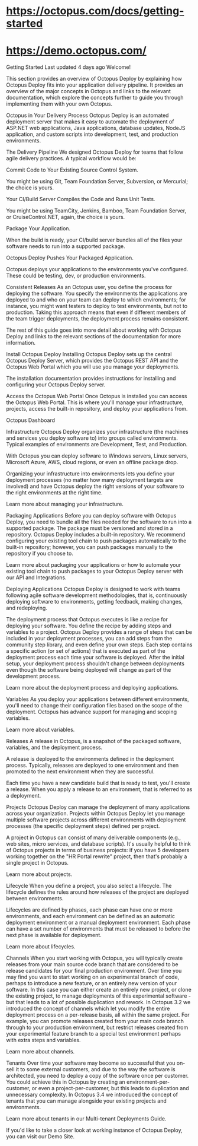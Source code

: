 # https://octopus.com/docs/getting-started
# https://demo.octopus.com/

Getting Started
Last updated 4 days ago
Welcome!

This section provides an overview of Octopus Deploy by explaining how Octopus Deploy fits into your application delivery pipeline. It provides an overview of the major concepts in Octopus and links to the relevant documentation, which explore the concepts further to guide you through implementing them with your own Octopus.

Octopus in Your Delivery Process
Octopus Deploy is an automated deployment server that makes it easy to automate the deployment of ASP.NET web applications, Java applications, database updates, NodeJS application, and custom scripts into development, test, and production environments.

The Delivery Pipeline
We designed Octopus Deploy for teams that follow agile delivery practices. A typical workflow would be:

Commit Code to Your Existing Source Control System.

You might be using Git, Team Foundation Server, Subversion, or Mercurial; the choice is yours.

Your CI/Build Server Compiles the Code and Runs Unit Tests.

You might be using TeamCity, Jenkins, Bamboo, Team Foundation Server, or CruiseControl.NET, again, the choice is yours.

Package Your Application.

When the build is ready, your CI/build server bundles all of the files your software needs to run into a supported package.

Octopus Deploy Pushes Your Packaged Application.

Octopus deploys your applications to the environments you've configured. These could be testing, dev, or production environments.

Consistent Releases
As an Octopus user, you define the process for deploying the software. You specify the environments the applications are deployed to and who on your team can deploy to which environments; for instance, you might want testers to deploy to test environments, but not to production. Taking this approach means that even if different members of the team trigger deployments, the deployment process remains consistent.

The rest of this guide goes into more detail about working with Octopus Deploy and links to the relevant sections of the documentation for more information.

Install Octopus Deploy
Installing Octopus Deploy sets up the central Octopus Deploy Server, which provides the Octopus REST API and the Octopus Web Portal which you will use you manage your deployments.

The installation documentation provides instructions for installing and configuring your Octopus Deploy server.

Access the Octopus Web Portal
Once Octopus is installed you can access the Octopus Web Portal. This is where you'll manage your infrastructure, projects, access the built-in repository, and deploy your applications from.

Octopus Dashboard

Infrastructure
Octopus Deploy organizes your infrastructure (the machines and services you deploy software to) into groups called environments. Typical examples of environments are Development, Test, and Production.

With Octopus you can deploy software to Windows servers, Linux servers, Microsoft Azure, AWS, cloud regions, or even an offline package drop.

Organizing your infrastructure into environments lets you define your deployment processes (no matter how many deployment targets are involved) and have Octopus deploy the right versions of your software to the right environments at the right time.

Learn more about managing your infrastructure.

Packaging Applications
Before you can deploy software with Octopus Deploy, you need to bundle all the files needed for the software to run into a supported package. The package must be versioned and stored in a repository. Octopus Deploy includes a built-in repository. We recommend configuring your existing tool chain to push packages automatically to the built-in repository; however, you can push packages manually to the repository if you choose to.

Learn more about packaging your applications or how to automate your existing tool chain to push packages to your Octopus Deploy server with our API and Integrations.

Deploying Applications
Octopus Deploy is designed to work with teams following agile software development methodologies, that is, continuously deploying software to environments, getting feedback, making changes, and redeploying.

The deployment process that Octopus executes is like a recipe for deploying your software. You define the recipe by adding steps and variables to a project. Octopus Deploy provides a range of steps that can be included in your deployment processes, you can add steps from the community step library, and even define your own steps. Each step contains a specific action (or set of actions) that is executed as part of the deployment process each time your software is deployed. After the initial setup, your deployment process shouldn't change between deployments even though the software being deployed will change as part of the development process.

Learn more about the deployment process and deploying applications.

Variables
As you deploy your applications between different environments, you'll need to change their configuration files based on the scope of the deployment. Octopus has advance support for managing and scoping variables.

Learn more about variables.

Releases
A release in Octopus, is a snapshot of the packaged software, variables, and the deployment process.

A release is deployed to the environments defined in the deployment process. Typically, releases are deployed to one environment and then promoted to the next environment when they are successful.

Each time you have a new candidate build that is ready to test, you'll create a release. When you apply a release to an environment, that is referred to as a deployment.

Projects
Octopus Deploy can manage the deployment of many applications across your organization. Projects within Octopus Deploy let you manage multiple software projects across different environments with deployment processes (the specific deployment steps) defined per project.

A project in Octopus can consist of many deliverable components (e.g., web sites, micro services, and database scripts). It's usually helpful to think of Octopus projects in terms of business projects: if you have 5 developers working together on the "HR Portal rewrite" project, then that's probably a single project in Octopus.

Learn more about projects.

Lifecycle
When you define a project, you also select a lifecycle. The lifecycle defines the rules around how releases of the project are deployed between environments.

Lifecycles are defined by phases, each phase can have one or more environments, and each environment can be defined as an automatic deployment environment or a manual deployment environment. Each phase can have a set number of environments that must be released to before the next phase is available for deployment.

Learn more about lifecycles.

Channels
When you start working with Octopus, you will typically create releases from your main source code branch that are considered to be release candidates for your final production environment. Over time you may find you want to start working on an experimental branch of code, perhaps to introduce a new feature, or an entirely new version of your software. In this case you can either create an entirely new project, or clone the existing project, to manage deployments of this experimental software - but that leads to a lot of possible duplication and rework. In Octopus 3.2 we introduced the concept of channels which let you modify the entire deployment process on a per-release basis, all within the same project. For example, you can promote releases created from your main code branch through to your production environment, but restrict releases created from your experimental feature branch to a special test environment perhaps with extra steps and variables.

Learn more about channels.

Tenants
Over time your software may become so successful that you on-sell it to some external customers, and due to the way the software is architected, you need to deploy a copy of the software once per customer. You could achieve this in Octopus by creating an environment-per-customer, or even a project-per-customer, but this leads to duplication and unnecessary complexity. In Octopus 3.4 we introduced the concept of tenants that you can manage alongside your existing projects and environments.

Learn more about tenants in our Multi-tenant Deployments Guide.

If you'd like to take a closer look at working instance of Octopus Deploy, you can visit our Demo Site.
